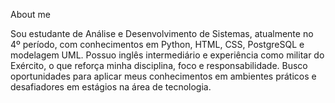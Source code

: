 About me

Sou estudante de Análise e Desenvolvimento de Sistemas, atualmente no 4º período, com conhecimentos em Python, HTML, CSS, PostgreSQL e modelagem UML. Possuo inglês intermediário e experiência como militar do Exército, o que reforça minha disciplina, foco e responsabilidade. Busco oportunidades para aplicar meus conhecimentos em ambientes práticos e desafiadores em estágios na área de tecnologia.

